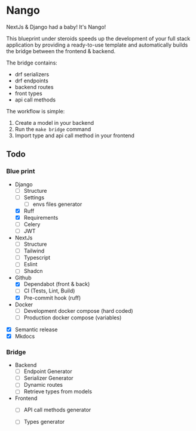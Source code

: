 # Nango

NextJs & Django had a baby! It's Nango!

This blueprint under steroids speeds up the development of your full stack application by providing a ready-to-use template and automatically builds the bridge between the frontend & backend.

The bridge contains:

- drf serializers
- drf endpoints
- backend routes
- front types
- api call methods

The workflow is simple: 
1. Create a model in your backend
2. Run the `make bridge` command
3. Import type and api call method in your frontend


## Todo

### Blue print

- Django
    - [ ] Structure
    - [ ] Settings
        - [ ] envs files generator
    - [x] Ruff
    - [x] Requirements
    - [ ] Celery
    - [ ] JWT
- NextJs
    - [ ] Structure
    - [ ] Tailwind
    - [ ] Typescript
    - [ ] Eslint
    - [ ] Shadcn
- Github
    - [x] Dependabot (front & back)
    - [ ] CI (Tests, Lint, Build)
    - [x] Pre-commit hook (ruff)
- Docker
    - [ ] Development docker compose (hard coded)
    - [ ] Production docker compose (variables)
- [x] Semantic release
- [x] Mkdocs

### Bridge

- Backend
    - [ ] Endpoint Generator
    - [ ] Serializer Generator
    - [ ] Dynamic routes
    - [ ] Retrieve types from models

- Frontend
    - [ ] API call methods generator
    - [ ] Types generator


